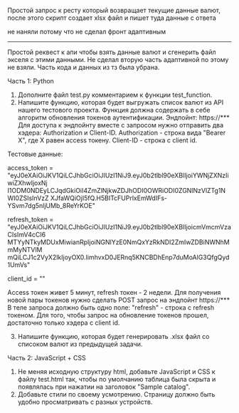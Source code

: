 Простой запрос к ресту который возвращает текущие данные валют, после этого скрипт создает xlsx файл и пишет туда данные с ответа

не наняли потому что не сделал фронт адаптивным

---

Простой реквест к апи чтобы взять данные валют и сгенерить файл экселя с этими данными.
Не сделал вторую часть адаптивной по этому не взяли.
Часть кода и данных из тз была убрана.


Часть 1: Python
1) Дополните файл test.py комментарием к функции test_function.
2) Напишите функцию, которая будет выгружать список валют из API нашего тестового
проекта. Функция должна содержать в себе алгоритм обновления токенов
аутентификации.
Эндпойнт: https://***
Для доступа к эндпойнту вместе с запросом нужно отправить два хэдера:
Authorization и Client-ID.
Authorization - строка вида "Bearer X", где X равен access токену.
Client-ID - строка с client id.


Тестовые данные:

access_token =
"eyJ0eXAiOiJKV1QiLCJhbGciOiJIUzI1NiJ9.eyJ0b2tlbl90eXBlIjoiYWNjZXNzIiwiZXhwIjoxNj
I1ODM0NDEyLCJqdGkiOiI4ZmZlNjkwZDJhODI0OWRiODI0ZGNlNzVlZTg1NWI0ZSIsInVzZ
XJfaWQiOjI5fQ.H5BITcFUPrlxEmWdIFs-YSvm7dg5nljUMb_8ReYrKOE"


refresh_token =
"eyJ0eXAiOiJKV1QiLCJhbGciOiJIUzI1NiJ9.eyJ0b2tlbl90eXBlIjoicmVmcmVzaCIsImV4cCI6
MTYyNTkyMDUxMiwianRpIjoiNGNlYzE0NmQxYzRkNDI2ZmIwZDBiNWNhMmMyNTVlM
mQiLCJ1c2VyX2lkIjoyOX0.IimhvxD0JERnq5KNCBDhEnp7duMoAlG3QfgQyd1UmVs"


client_id =
""


Access токен живет 5 минут, refresh токен - 2 недели. Для получения новой пары
токенов нужно сделать POST запрос на эндпойнт
https://***
В теле запроса должно быть одно поле: "refresh" - строка с refresh токеном.
Для того, чтобы запрос на обновление токенов прошел, достаточно только хэдера с
client id.


3) Напишите функцию, которая будет генерировать .xlsx файл со списоком валют из
предыдущей задачи.


Часть 2: JavaScript + CSS
1) Не меняя исходную структуру html, добавьте JavaScript и CSS к файлу test.html так,
чтобы по умолчанию таблица была скрыта и появлялась при нажатии на заголовок
"Sample catalog".
2) Добавьте стили по своему усмотрению. Страницу должно быть удобно
просматривать с разных устройств.
